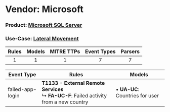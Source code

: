 Vendor: Microsoft
=================
### Product: [Microsoft SQL Server](../ds_microsoft_microsoft_sql_server.md)
### Use-Case: [Lateral Movement](../../../../UseCases/uc_lateral_movement.md)

| Rules | Models | MITRE TTPs | Event Types | Parsers |
|:-----:|:------:|:----------:|:-----------:|:-------:|
|   1   |   1    |     1      |      7      |    7    |

| Event Type       | Rules                                                                                            | Models                              |
| ---------------- | ------------------------------------------------------------------------------------------------ | ----------------------------------- |
| failed-app-login | <b>T1133 - External Remote Services</b><br> ↳ <b>FA-UC-F</b>: Failed activity from a new country |  • <b>UA-UC</b>: Countries for user |